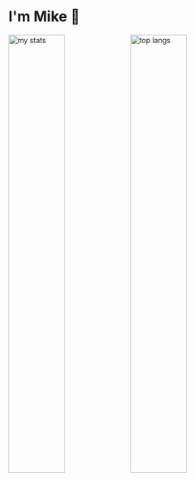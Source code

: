 # I'm Mike 👋

<img alt="my stats" align="left" width="47%" src="https://github-readme-stats.vercel.app/api?username=mikecabral&show_icons=true&include_all_commits=true&rank_icon=github&ring_color=00ff00&theme=dracula&show=reviews,discussions_started,discussions_answered,prs_merged,prs_merged_percentage&token=ghp_b2367DE04gwueED3icZJYGmrCrYS7"/>

<img alt="top langs" align="left" width="47%" src="https://github-readme-stats.vercel.app/api/top-langs/?username=mikecabral&langs_count=8&layout=compact&theme=dracula"/>

